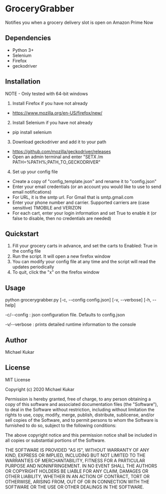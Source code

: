 # GroceryGrabber
 Notifies you when a grocery delivery slot is open on Amazon Prime Now

## Dependencies
- Python 3+
- Selenium
- Firefox
- geckodriver 

## Installation

NOTE - Only tested with 64-bit windows

1. Install Firefox if you have not already
- https://www.mozilla.org/en-US/firefox/new/
2. Install Selenium if you have not already
- pip install selenium
3. Download geckodriver and add it to your path
- https://github.com/mozilla/geckodriver/releases
- Open an admin terminal and enter "SETX /m PATH=%PATH%;PATH_TO_GECKODRIVER"
4. Set up your config file
- Create a copy of "config_template.json" and rename it to "config.json"
- Enter your email credentials (or an account you would like to use to send email notifications)
- For URL, it is the smtp url. For Gmail that is smtp.gmail.com
- Enter your phone number and carrier. Supported carriers are (case sensitive) TMOBILE and VERIZON
- For each cart, enter your login information and set True to enable it (or false to disable, then no credentials are needed)

## Quickstart

1. Fill your grocery carts in advance, and set the carts to Enabled: True in the config file
2. Run the script. It will open a new firefox window
3. You can modify your config file at any time and the script will read the updates periodically
4. To quit, click the "x" on the firefox window

## Usage

python grocerygrabber.py [-c, --config config.json] [-v, --verbose] [-h, --help]

-c/--config  : json configuration file. Defaults to config.json

-v/--verbose : prints detailed runtime information to the console

## Author
Michael Kukar

## License
MIT License

Copyright (c) 2020 Michael Kukar

Permission is hereby granted, free of charge, to any person obtaining a copy
of this software and associated documentation files (the "Software"), to deal
in the Software without restriction, including without limitation the rights
to use, copy, modify, merge, publish, distribute, sublicense, and/or sell
copies of the Software, and to permit persons to whom the Software is
furnished to do so, subject to the following conditions:

The above copyright notice and this permission notice shall be included in all
copies or substantial portions of the Software.

THE SOFTWARE IS PROVIDED "AS IS", WITHOUT WARRANTY OF ANY KIND, EXPRESS OR
IMPLIED, INCLUDING BUT NOT LIMITED TO THE WARRANTIES OF MERCHANTABILITY,
FITNESS FOR A PARTICULAR PURPOSE AND NONINFRINGEMENT. IN NO EVENT SHALL THE
AUTHORS OR COPYRIGHT HOLDERS BE LIABLE FOR ANY CLAIM, DAMAGES OR OTHER
LIABILITY, WHETHER IN AN ACTION OF CONTRACT, TORT OR OTHERWISE, ARISING FROM,
OUT OF OR IN CONNECTION WITH THE SOFTWARE OR THE USE OR OTHER DEALINGS IN THE
SOFTWARE.
